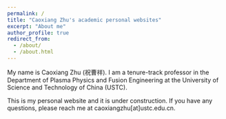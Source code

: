 ```yaml
---
permalink: /
title: "Caoxiang Zhu's academic personal websites"
excerpt: "About me"
author_profile: true
redirect_from: 
  - /about/
  - /about.html
---
```


My name is Caoxiang Zhu (祝曹祥). I am a tenure-track professor in the Department of Plasma Physics and Fusion Engineering at the University of Science and Technology of China (USTC).

This is my personal website and it is under construction. If you have any questions, please reach me at caoxiangzhu[at]ustc.edu.cn.
